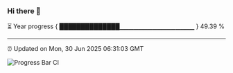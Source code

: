 ### Hi there 👋

⏳ Year progress { ██████████████▁▁▁▁▁▁▁▁▁▁▁▁▁▁▁▁ } 49.39 %

---

⏰ Updated on Mon, 30 Jun 2025 06:31:03 GMT

![Progress Bar CI](https://github.com/liununu/liununu/workflows/Progress%20Bar%20CI/badge.svg)
